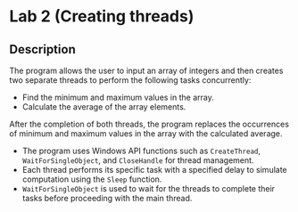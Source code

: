 # Lab 2 (Creating threads)

## Description

The program allows the user to input an array of integers and then creates two separate threads to perform the following tasks concurrently:
- Find the minimum and maximum values in the array.
- Calculate the average of the array elements.

After the completion of both threads, the program replaces the occurrences of minimum and maximum values in the array with the calculated average.

- The program uses Windows API functions such as `CreateThread`, `WaitForSingleObject`, and `CloseHandle` for thread management.
- Each thread performs its specific task with a specified delay to simulate computation using the `Sleep` function.
- `WaitForSingleObject` is used to wait for the threads to complete their tasks before proceeding with the main thread.
